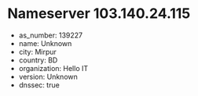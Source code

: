 # Nameserver 103.140.24.115

* as_number: 139227
* name: Unknown
* city: Mirpur
* country: BD
* organization: Hello IT
* version: Unknown
* dnssec: true
